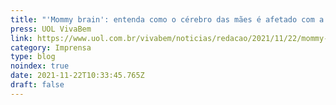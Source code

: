 ```yaml
---
title: "'Mommy brain': entenda como o cérebro das mães é afetado com a gravidez"
press: UOL VivaBem
link: https://www.uol.com.br/vivabem/noticias/redacao/2021/11/22/mommy-braincerebro-das-maes-e-afetado-durante-os-primeiros-anos-dos-filhos.htm
category: Imprensa
type: blog
noindex: true
date: 2021-11-22T10:33:45.765Z
draft: false
---
```

